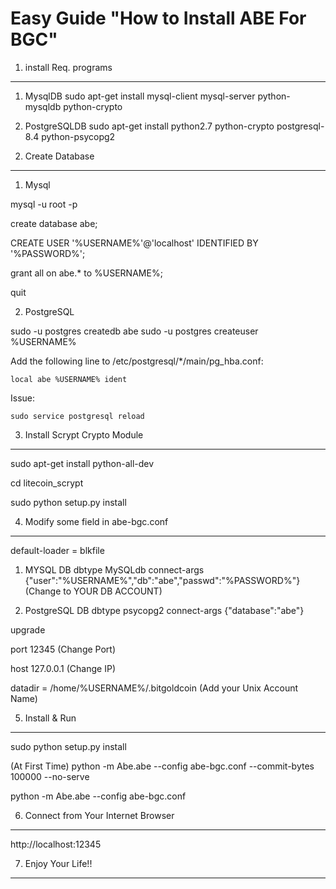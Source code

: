 
Easy Guide "How to Install ABE For BGC"
============================================

1. install Req. programs
---------------------------

1) MysqlDB
sudo apt-get install mysql-client mysql-server python-mysqldb python-crypto

2) PostgreSQLDB
sudo apt-get install python2.7 python-crypto postgresql-8.4 python-psycopg2


2. Create Database 
------------------

1) Mysql

mysql -u root -p

create database abe;

CREATE USER '%USERNAME%'@'localhost' IDENTIFIED BY '%PASSWORD%';

grant all on abe.* to %USERNAME%;

quit

2) PostgreSQL

sudo -u postgres createdb abe
sudo -u postgres createuser %USERNAME%

Add the following line to /etc/postgresql/*/main/pg_hba.conf:

    local abe %USERNAME% ident

Issue:

    sudo service postgresql reload


3. Install Scrypt Crypto Module
------------------------------------

sudo apt-get install python-all-dev

cd litecoin_scrypt

sudo python setup.py install

4. Modify some field in abe-bgc.conf
-------------------------------------

default-loader = blkfile

1) MYSQL DB
dbtype MySQLdb 
connect-args {"user":"%USERNAME%","db":"abe","passwd":"%PASSWORD%"}
(Change to YOUR DB ACCOUNT)

2) PostgreSQL DB
dbtype psycopg2
connect-args {"database":"abe"}

upgrade

port 12345
(Change Port)

host 127.0.0.1 
(Change IP)

datadir = /home/%USERNAME%/.bitgoldcoin 
(Add your Unix Account Name)

5. Install & Run 
------------------

sudo python setup.py install

(At First Time)
python -m Abe.abe --config abe-bgc.conf --commit-bytes 100000 --no-serve 

python -m Abe.abe --config abe-bgc.conf


6. Connect from Your Internet Browser
-----------------------------------------

http://localhost:12345


7. Enjoy Your Life!!
----------------------
